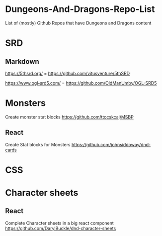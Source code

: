 # Dungeons-And-Dragons-Repo-List
List of (mostly) Github Repos that have Dungeons and Dragons content

# SRD

## Markdown

https://5thsrd.org/ = https://github.com/vitusventure/5thSRD

https://www.ogl-srd5.com/ = https://github.com/OldManUmby/OGL-SRD5

# Monsters

Create monster stat blocks
https://github.com/ttocskcaj/MSBP

## React

Create Stat blocks for Monsters
https://github.com/johnsiddoway/dnd-cards


# CSS

# Character sheets

## React

Complete Character sheets in a big react component
https://github.com/DarylBuckle/dnd-character-sheets
